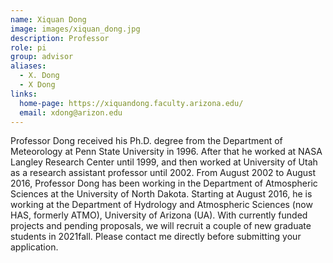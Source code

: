 ```yaml
---
name: Xiquan Dong
image: images/xiquan_dong.jpg
description: Professor
role: pi
group: advisor
aliases:
  - X. Dong
  - X Dong
links:
  home-page: https://xiquandong.faculty.arizona.edu/
  email: xdong@arizon.edu
---
```


Professor Dong received his Ph.D. degree from the Department of Meteorology at Penn State University in 1996. 
After that he worked at NASA Langley Research Center until 1999, and then worked at University of Utah as a research assistant professor until 2002.
From August 2002 to August 2016, Professor Dong has been working in the Department of Atmospheric Sciences at the University of North Dakota. 
Starting at August 2016, he is working at the Department of Hydrology and Atmospheric Sciences (now HAS, formerly ATMO), University of Arizona (UA).
With currently funded projects and pending proposals, we will recruit a couple of new graduate students in 2021fall.
Please contact me directly before submitting your application.


